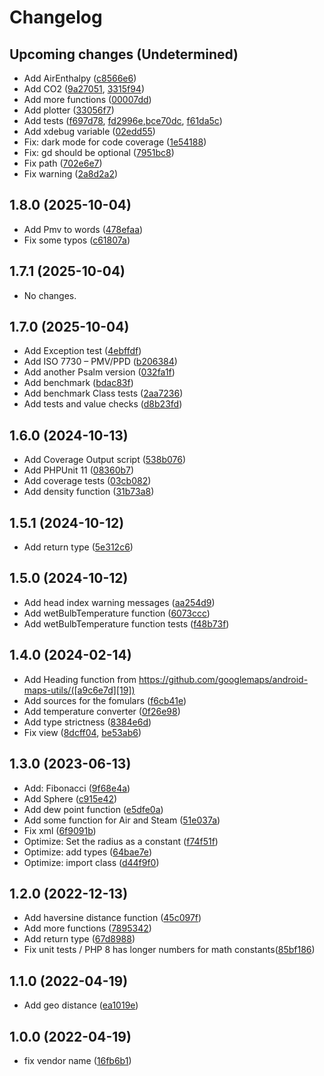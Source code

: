 # Changelog

## Upcoming changes (Undetermined)

* Add AirEnthalpy ([c8566e6][49])
* Add CO2 ([9a27051][48], [3315f94][47])
* Add more functions ([00007dd][46])
* Add plotter ([33056f7][45])
* Add tests ([f697d78][44], [fd2996e][43],[bce70dc][42], [f61da5c][41])
* Add xdebug variable ([02edd55][40])
* Fix: dark mode for code coverage ([1e54188][39])
* Fix: gd should be optional ([7951bc8][38])
* Fix path ([702e6e7][37])
* Fix warning ([2a8d2a2][36])

## 1.8.0 (2025-10-04)

* Add Pmv to words ([478efaa][35])
* Fix some typos ([c61807a][34])

## 1.7.1 (2025-10-04)

* No changes.

## 1.7.0 (2025-10-04)

* Add Exception test ([4ebffdf][33])
* Add ISO 7730 – PMV/PPD ([b206384][32])
* Add another Psalm version ([032fa1f][31])
* Add benchmark ([bdac83f][30])
* Add benchmark Class tests ([2aa7236][29])
* Add tests and value checks ([d8b23fd][28])

## 1.6.0 (2024-10-13)

* Add Coverage Output script ([538b076][27])
* Add PHPUnit 11 ([08360b7][26])
* Add coverage tests ([03cb082][25])
* Add density function ([31b73a8][24])

## 1.5.1 (2024-10-12)

* Add return type ([5e312c6][23])

## 1.5.0 (2024-10-12)

* Add head index warning messages ([aa254d9][22])
* Add wetBulbTemperature function ([6073ccc][21])
* Add wetBulbTemperature function tests ([f48b73f][20])

## 1.4.0 (2024-02-14)

* Add Heading function from https://github.com/googlemaps/android-maps-utils/([a9c6e7d][19])
* Add sources for the fomulars ([f6cb41e][18])
* Add temperature converter ([0f26e98][17])
* Add type strictness ([8384e6d][16])
* Fix view ([8dcff04][15], [be53ab6][14])

## 1.3.0 (2023-06-13)

* Add: Fibonacci ([9f68e4a][13])
* Add Sphere ([c915e42][12])
* Add dew point function ([e5dfe0a][11])
* Add some function for Air and Steam ([51e037a][10])
* Fix xml ([6f9091b][9])
* Optimize: Set the radius as a constant ([f74f51f][8])
* Optimize: add types ([64bae7e][7])
* Optimize: import class ([d44f9f0][6])

## 1.2.0 (2022-12-13)

* Add haversine distance function ([45c097f][5])
* Add more functions ([7895342][4])
* Add return type ([67d8988][3])
* Fix unit tests / PHP 8 has longer numbers for math constants([85bf186][2])

## 1.1.0 (2022-04-19)

* Add geo distance ([ea1019e][1])

## 1.0.0 (2022-04-19)

* fix vendor name ([16fb6b1][0])

[0]:https://github.com/JBlond/math-function/commit/16fb6b1
[1]:https://github.com/JBlond/math-function/commit/ea1019e
[2]:https://github.com/JBlond/math-function/commit/85bf186
[3]:https://github.com/JBlond/math-function/commit/67d8988
[4]:https://github.com/JBlond/math-function/commit/7895342
[5]:https://github.com/JBlond/math-function/commit/45c097f
[6]:https://github.com/JBlond/math-function/commit/d44f9f0
[7]:https://github.com/JBlond/math-function/commit/64bae7e
[8]:https://github.com/JBlond/math-function/commit/f74f51f
[9]:https://github.com/JBlond/math-function/commit/6f9091b
[10]:https://github.com/JBlond/math-function/commit/51e037a
[11]:https://github.com/JBlond/math-function/commit/e5dfe0a
[12]:https://github.com/JBlond/math-function/commit/c915e42
[13]:https://github.com/JBlond/math-function/commit/9f68e4a
[14]:https://github.com/JBlond/math-function/commit/be53ab6
[15]:https://github.com/JBlond/math-function/commit/8dcff04
[16]:https://github.com/JBlond/math-function/commit/8384e6d
[17]:https://github.com/JBlond/math-function/commit/0f26e98
[18]:https://github.com/JBlond/math-function/commit/f6cb41e
[19]:https://github.com/JBlond/math-function/commit/a9c6e7d
[20]:https://github.com/JBlond/math-function/commit/f48b73f
[21]:https://github.com/JBlond/math-function/commit/6073ccc
[22]:https://github.com/JBlond/math-function/commit/aa254d9
[23]:https://github.com/JBlond/math-function/commit/5e312c6
[24]:https://github.com/JBlond/math-function/commit/31b73a8
[25]:https://github.com/JBlond/math-function/commit/03cb082
[26]:https://github.com/JBlond/math-function/commit/08360b7
[27]:https://github.com/JBlond/math-function/commit/538b076
[28]:https://github.com/JBlond/math-function/commit/d8b23fd
[29]:https://github.com/JBlond/math-function/commit/2aa7236
[30]:https://github.com/JBlond/math-function/commit/bdac83f
[31]:https://github.com/JBlond/math-function/commit/032fa1f
[32]:https://github.com/JBlond/math-function/commit/b206384
[33]:https://github.com/JBlond/math-function/commit/4ebffdf
[34]:https://github.com/JBlond/math-function/commit/c61807a
[35]:https://github.com/JBlond/math-function/commit/478efaa
[36]:https://github.com/JBlond/math-function/commit/2a8d2a2
[37]:https://github.com/JBlond/math-function/commit/702e6e7
[38]:https://github.com/JBlond/math-function/commit/7951bc8
[39]:https://github.com/JBlond/math-function/commit/1e54188
[40]:https://github.com/JBlond/math-function/commit/02edd55
[41]:https://github.com/JBlond/math-function/commit/f61da5c
[42]:https://github.com/JBlond/math-function/commit/bce70dc
[43]:https://github.com/JBlond/math-function/commit/fd2996e
[44]:https://github.com/JBlond/math-function/commit/f697d78
[45]:https://github.com/JBlond/math-function/commit/33056f7
[46]:https://github.com/JBlond/math-function/commit/00007dd
[47]:https://github.com/JBlond/math-function/commit/3315f94
[48]:https://github.com/JBlond/math-function/commit/9a27051
[49]:https://github.com/JBlond/math-function/commit/c8566e6
